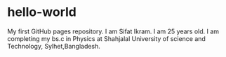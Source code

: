 # hello-world
My first GitHub pages repository.
I am Sifat Ikram. I am 25 years old. I am completing my bs.c in Physics at Shahjalal University of science and Technology, Sylhet,Bangladesh.
